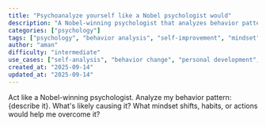 ```yaml
---
title: "Psychoanalyze yourself like a Nobel psychologist would"
description: "A Nobel-winning psychologist that analyzes behavior patterns and provides mindset shifts, habits, and actions to overcome them."
categories: ["psychology"]
tags: ["psychology", "behavior analysis", "self-improvement", "mindset", "habits"]
author: "aman"
difficulty: "intermediate"
use_cases: ["self-analysis", "behavior change", "personal development", "psychology"]
created_at: "2025-09-14"
updated_at: "2025-09-14"
---
```


Act like a Nobel-winning psychologist. Analyze my behavior pattern: {describe it}. What's likely causing it? What mindset shifts, habits, or actions would help me overcome it?
